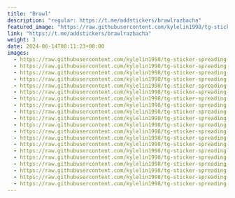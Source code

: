 ```yaml
---
title: "Brawl"
description: "regular: https://t.me/addstickers/brawlrazbacha"
featured_image: "https://raw.githubusercontent.com/kylelin1998/tg-sticker-spreading-worldwide-images/main/img/0a5010c8-7e05-42c0-bf59-ba68d4987425.jpg"
link: "https://t.me/addstickers/brawlrazbacha"
weight: 3
date: 2024-06-14T08:11:23+08:00
images:
  - https://raw.githubusercontent.com/kylelin1998/tg-sticker-spreading-worldwide-images/main/img/0a5010c8-7e05-42c0-bf59-ba68d4987425.jpg
  - https://raw.githubusercontent.com/kylelin1998/tg-sticker-spreading-worldwide-images/main/img/8adcde3d-8c01-4645-a27d-31c7e087e2a7.jpg
  - https://raw.githubusercontent.com/kylelin1998/tg-sticker-spreading-worldwide-images/main/img/a5267ac6-ed30-4563-8acf-7833ac187969.jpg
  - https://raw.githubusercontent.com/kylelin1998/tg-sticker-spreading-worldwide-images/main/img/23069624-36a6-4973-aed2-30a326bb34b9.jpg
  - https://raw.githubusercontent.com/kylelin1998/tg-sticker-spreading-worldwide-images/main/img/2a485129-3e58-4f97-a138-213e272760e0.jpg
  - https://raw.githubusercontent.com/kylelin1998/tg-sticker-spreading-worldwide-images/main/img/9102091e-1eca-49a0-855e-49d17e226fb0.jpg
  - https://raw.githubusercontent.com/kylelin1998/tg-sticker-spreading-worldwide-images/main/img/1104e280-2cc8-47b6-91de-6400d093dbad.jpg
  - https://raw.githubusercontent.com/kylelin1998/tg-sticker-spreading-worldwide-images/main/img/53add7b6-24df-4387-b323-d8e8e134fbee.jpg
  - https://raw.githubusercontent.com/kylelin1998/tg-sticker-spreading-worldwide-images/main/img/4a9390b9-b7b6-451f-aed9-ba04ada3f379.jpg
  - https://raw.githubusercontent.com/kylelin1998/tg-sticker-spreading-worldwide-images/main/img/fbc88750-54b7-4909-b9bc-4066176db30e.jpg
  - https://raw.githubusercontent.com/kylelin1998/tg-sticker-spreading-worldwide-images/main/img/11a304fc-4fe7-47ab-b7ff-ceb16b71cc34.jpg
  - https://raw.githubusercontent.com/kylelin1998/tg-sticker-spreading-worldwide-images/main/img/6d18e25b-7441-4f07-96ad-541104e30adf.jpg
  - https://raw.githubusercontent.com/kylelin1998/tg-sticker-spreading-worldwide-images/main/img/83168109-dc5d-42eb-93f5-935b3875f42c.jpg
  - https://raw.githubusercontent.com/kylelin1998/tg-sticker-spreading-worldwide-images/main/img/ca170f85-5fa2-472d-9df3-b7de137ab539.jpg
  - https://raw.githubusercontent.com/kylelin1998/tg-sticker-spreading-worldwide-images/main/img/8059601c-db30-454e-8b12-05714431f899.jpg
  - https://raw.githubusercontent.com/kylelin1998/tg-sticker-spreading-worldwide-images/main/img/befc8e7d-0ba3-4d9f-a4ae-950943c6e648.jpg
  - https://raw.githubusercontent.com/kylelin1998/tg-sticker-spreading-worldwide-images/main/img/3e412e62-0a1b-43bb-8268-ee327ce74dfa.jpg
  - https://raw.githubusercontent.com/kylelin1998/tg-sticker-spreading-worldwide-images/main/img/8baabf4f-a21a-4ced-b048-a57e67477fdc.jpg
  - https://raw.githubusercontent.com/kylelin1998/tg-sticker-spreading-worldwide-images/main/img/0246055e-dd87-4326-85d2-73324aa11017.jpg
  - https://raw.githubusercontent.com/kylelin1998/tg-sticker-spreading-worldwide-images/main/img/bd9b95af-8104-4b1f-b203-3a02b7d57651.jpg
---
```

